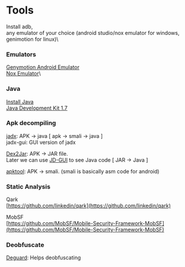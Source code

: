 # Tools

Install adb,\
any emulator of your choice (android studio/nox emulator for windows, genimotion for linux)\


### Emulators

[Genymotion Android Emulator](https://www.genymotion.com/)\
[Nox Emulator](https://www.bignox.com/)\


### Java

[Install Java](https://www.java.com/en/download)\
[Java Development Kit 1.7](https://www.oracle.com/technetwork/java/javase/downloads/java-archive-downloads-javase7-521261.html)

### Apk decompiling

[jadx](https://github.com/skylot/jadx/releases/): APK -> java \[ apk -> smali -> java ]\
jadx-gui:  GUI version of jadx

[Dex2Jar](https://sourceforge.net/projects/dex2jar/): APK -> JAR file.\
Later we can use [JD-GUI](http://java-decompiler.github.io/) to see Java code \[ JAR -> Java ]

[apktool](https://ibotpeaches.github.io/Apktool/install/): APK -> smali. (smali is basically asm code for android)



### Static Analysis

Qark\
[https://github.com/linkedin/qark](https://github.com/linkedin/qark)

MobSF\
[https://github.com/MobSF/Mobile-Security-Framework-MobSF](https://github.com/MobSF/Mobile-Security-Framework-MobSF)

### Deobfuscate

[Deguard](http://apk-deguard.com/): Helps deobfuscating
